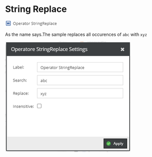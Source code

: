 # String Replace

![Setting](../../../img/gridconfig/operator_stringreplace_symbol.png)

As the name says.The sample replaces all occurences of `abc` with `xyz`

![Sample](../../../img/gridconfig/operator_stringreplace_sample.png)




